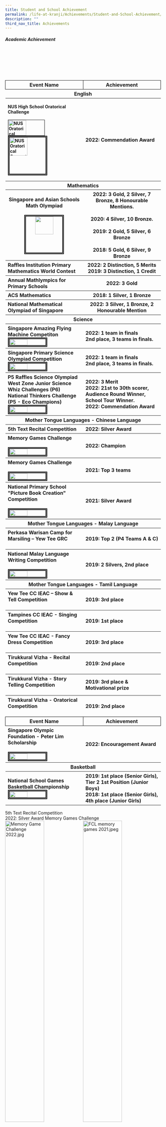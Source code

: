 ```yaml
---
title: Student and School Achievement
permalink: /life-at-kranji/Achievements/Student-and-School-Achievement/
description: ""
third_nav_title: Achievements
---
```

##### **Academic Achievement**

<table style="width:100%;">
 <tr>
    <th style="width:50%; text-align:center; border:1px double black">Event Name</th>  
    <th style="width:50%; text-align:center; border:1px double black;">Achievement</th>
<tr>
	<th colspan="2" style="width:50%; text-align:center;">English</th>
<tr>
	<th style="text-align:left;"><p style="font-size:14px">NUS High School Oratorical Challenge<br><br><img style="width:50%; border:1px double black;" src="/images/Life%20@%20Kranji/Achievements/Student%20and%20School%20Achievement/A1.jpg" alt="NUS Oratorical Competition 1.jpg" width="50" height="50"><br><img style="width:50%; height:50%; border:5px double black;" src="/images/Life%20@%20Kranji/Achievements/Student%20and%20School%20Achievement/A1(1).jpg" alt="NUS Oratorical Competition 2.jpg" width="50" height="50">
	<th style="text-align:left; vertical-align:middle">2022: Commendation Award</th>
<tr>
		<th colspan="2" style="width:50%; text-align:center;">Mathematics</th>
<tr></tr>

<tr>
	<th style="text-align:center;">Singapore and Asian Schools Math Olympiad<br><br><img style="width:50%; height:50%; border:5px double black;" src="/images/Life%20@%20Kranji/Achievements/Student%20and%20School%20Achievement/A2.jpg" width="50" height="50"><br>
	<th style="text-align:justified; vertical-align:middle">2022: 3 Gold, 2 Silver, 7 Bronze, 8 Honourable Mentions.<br><br>2020: 4 Silver, 10 Bronze.<br><br>2019: 2 Gold, 5 Silver, 6 Bronze<br><br>2018: 5 Gold, 6 Silver, 9 Bronze
	</th>
<tr>	
	<th style="text-align:left;">Raffles Institution Primary Mathematics World Contest</th>
<br>
	<th style="text-align:justified; vertical-align:middle">2022: 2 Distinction, 5 Merits<br>2019: 3 Distinction, 1 Credit
	<tr>
		<th style="text-align:left;">Annual Mathlympics for Primary Schools</th>
		<br>
			<th style="text-align:justified; vertical-align:middle">2022: 3 Gold
		<tr>
			<th style="text-align:left; vertical-align:middle">ACS Mathematics<br>
				<th style="text-align:justified; vertical-align:middle">2018: 1 Silver, 1 Bronze
	<tr>	
			<th style="text-align:left; vertical-align:middle">National Mathematical Olympiad of Singapore<br>
			<th style="text-align:justified; vertical-align:middle">2022: 3 Silver, 1 Bronze, 2 Honourable Mention
	<tr>
			<th colspan="2" style="width:50%; text-align:center;">Science</th>
	<tr>
		<th style="text-align:left;">Singapore Amazing Flying Machine Competiton<br><img style="width:50%; border:5px double black;" src="/images/Life%20@%20Kranji/Achievements/Student%20and%20School%20Achievement/A4.jpg">
			<th style="text-align:left; vertical-align:middle;">2022: 1 team in finals<br>2nd place, 3 teams in finals.</th>
	<tr>
				<th style="text-align:left;">Singapore Primary Science Olympiad Competition<br><img style="width:50%; border:5px double black;" src="/images/Life%20@%20Kranji/Achievements/Student%20and%20School%20Achievement/A5.jpg"><br>
				<th style="text-align:left; vertical-align:middle;">2022: 1 team in finals<br>2nd place, 3 teams in finals.</th>
		<tr>
			<th style="text-align:left;">P5 Raffles Science Olympiad<br>West Zone Junior Science Whiz Challenges (P6)<br>National Thinkers Challenge (P5 - Eco Champions)
				<img style="width:50%; border:5px double black" src="/images/Life%20@%20Kranji/Achievements/Student%20and%20School%20Achievement/A6.jpg">
				<th style="text-align:left; vertical-align:middle;">2022: 3 Merit<br>2022: 21st to 30th scorer, Audience Round Winner, School Tour Winner. <br> 2022: Commendation Award</th>
			<tr>
	<th colspan="2" style="width:50%; text-align:center;">Mother Tongue Languages - Chinese Language </th>
				<tr>
					<th style="text-align:left;">5th Text Recital Competition<br>	
					<th style="text-align:left; vertical-align:middle;">2022: Silver Award</th>
			<tr>
					<th style="text-align:left;">Memory Games Challenge<br><br>
					<img style="width:50%; border:5px double black" src="/images/Life%20@%20Kranji/Achievements/Student%20and%20School%20Achievement/A7.jpg">
					<th style="text-align:left; vertical-align:middle;">2022: Champion</th>
				<tr>
					<th style="text-align:left;">Memory Games Challenge<br><br>
					<img style="width:50%; border:5px double black" src="/images/Life%20@%20Kranji/Achievements/Student%20and%20School%20Achievement/A8.jpg">
					<th style="text-align:left; vertical-align:middle;">2021: Top 3 teams</th>
					<tr>
					<th style="text-align:left;">National Primary School "Picture Book Creation" Competition<br><br>
					<img style="width:50%; border:5px double black" src="/images/Life%20@%20Kranji/Achievements/Student%20and%20School%20Achievement/A9.jpg">
					<th style="text-align:left; vertical-align:middle;">2021: Silver Award</th>
				<tr>
	<th colspan="2" style="width:50%; text-align:center;">Mother Tongue Languages - Malay Language </th>
					<tr>
					<th style="text-align:left;">Perkasa Warisan Camp for Marsiling – Yew Tee GRC<br><br>
						<th style="text-align:left; vertical-align:middle;">2019: Top 2 (P4 Teams A & C)</th>
					<tr>
					<th style="text-align:left;">National Malay Language Writing Competition<br><br>
					<img style="width:50%; border:5px double black" src="/images/Life%20@%20Kranji/Achievements/Student%20and%20School%20Achievement/A10.jpg">
				<th style="text-align:left; vertical-align:middle;">2019: 2 Silvers, 2nd place</th>
				<tr>
			<th colspan="2" style="width:50%; text-align:center;">Mother Tongue Languages - Tamil Language </th>
					<tr>
						<th style="text-align:left;">Yew Tee CC IEAC – Show & Tell Competition<br><br>
							<th style="text-align:left; vertical-align:middle;">2019: 3rd place</th>
						<tr>
						<th style="text-align:left;">Tampines CC IEAC - Singing Competition<br><br>
							<th style="text-align:left; vertical-align:middle;">2019: 1st place</th>
							<tr>
						<th style="text-align:left;">Yew Tee CC IEAC - Fancy Dress Competition<br><br>
							<th style="text-align:left; vertical-align:middle;">2019: 3rd place</th>
								<tr>
						<th style="text-align:left;">Tirukkural Vizha - Recital Competition<br><br>
							<th style="text-align:left; vertical-align:middle;">2019: 2nd place</th>
									<tr>
						<th style="text-align:left;">Tirukkural Vizha - Story Telling Competition<br><br>
							<th style="text-align:left; vertical-align:middle;">2019: 3rd place & Motivational prize</th>
										<tr>
						<th style="text-align:left;">Tirukkural Vizha - Oratorical Competition<br><br>
							<th style="text-align:left; vertical-align:middle;">2019: 2nd place</th>
											<br><br>
 <tr>
    <th style="width:50%; border:1px double black; text-align:center; ">Event Name</th>  
    <th style="width:50%; text-align:center; border:1px double black;">Achievement</th>
	 <tr>
					<th style="text-align:left;">Singapore Olympic Foundation - Peter Lim Scholarship<br><br><img style="width:50%; border:5px double black" src="/images/Life%20@%20Kranji/Achievements/Student%20and%20School%20Achievement/A11.jpg">
						<th style="text-align:left; vertical-align:middle;">2022: Encouragement Award</th>
		 <tr>
	<th colspan="2" style="width:50%; text-align:center;">Basketball </th>
		 <tr>
<th style="text-align:left;">National School Games Basketball Championship<br><img style="width:50%; border:5px double black" src="/images/Life%20@%20Kranji/Achievements/Student%20and%20School%20Achievement/A12.jpg">
	<th style="text-align:left; vertical-align:middle;">2019: 1st place (Senior Girls), Tier 2 1st Position (Junior Boys)<br>2018: 1st place (Senior Girls), 4th place (Junior Girls)
		
	
	
</table>


  </tr>
  <tr>
    <td class="tg-zr06">5th Text Recital Competition<br></td>
		<td class="tg-zr06"> 2022: Silver Award</td> 
  </tr>
  <tr>
    <td class="tg-zr06">Memory Games Challenge<br><img style="width:50%;height:50%" src="/images/Life%20@%20Kranji/Achievements/Student%20and%20School%20Achievement/A7.jpg" alt="Memory Game Challenge 2022.jpg" width="234" height="213"><img style="width:50%;height:50%" src="/images/Life%20@%20Kranji/Achievements/Student%20and%20School%20Achievement/A8.jpg" alt="FCL memory games 2021.jpeg" width="226" height="226"></td>
    <td class="tg-zr06"> 2022: Champion<br><br><br><br><br><br><br><br><br><br><br> <br> 2021: Top 3 team<br><br><br><br><br><br></td>
  </tr>
  <tr>
    <td class="tg-zr06">National Primary School "Picture Book Creation" Competition<br><img style="width:50%;height:50%" src="/images/Life%20@%20Kranji/Achievements/Student%20and%20School%20Achievement/A9.jpg" alt="Picture Book Competition 2021 - Silver.jpg" width="213" height="213"></td>
    <td class="tg-zr06"> 2021: Silver Award <br><br><br><br><br><br><br><br><br><br><br></td>
  </tr>
  <tr>
    <td class="tg-9hzb" colspan="2">Mother Tongue Languages - Malay Language</td>
  </tr>
  <tr>
    <td class="tg-zr06"> Perkasa Warisan Camp for Marsiling – Yew Tee GRC</td>
    <td class="tg-zr06"> 2019: Top 2 (P4 Teams A &amp; C) <br></td>
  </tr>
  <tr>
    <td class="tg-zr06"> National Malay Language Writing Competition<br><img style="width:50%;height:50%" src="/images/Life%20@%20Kranji/Achievements/Student%20and%20School%20Achievement/A10.jpg" alt="National Malay 2021.jpg" width="223" height="223"></td>
    <td class="tg-zr06"> 2019: 2 Silver, 2nd place <br><br><br><br><br><br><br><br><br></td>
  </tr>
  <tr>
    <td class="tg-9hzb" colspan="2">Mother Tongue Languages - Tamil Language</td>
  </tr>
  <tr>
    <td class="tg-zr06">Yew Tee CC IEAC – Show &amp; Tell Competition </td>
    <td class="tg-zr06"> 2019: 3rd place <br></td>
  </tr>
  <tr>
    <td class="tg-zr06">Tampines CC IEAC - Singing Competition</td>
    <td class="tg-zr06"> 2019: 1st place <br></td>
  </tr>
  <tr>
    <td class="tg-zr06">Yew Tee CC IEAC - Fancy Dress Competition </td>
    <td class="tg-zr06"> 2019: 3rd place <br></td>
  </tr>
  <tr>
    <td class="tg-zr06"> Tirukkural Vizha - Recital Competition</td>
    <td class="tg-zr06">  2019: 2nd place</td>
  </tr>
  <tr>
    <td class="tg-zr06"> Tirukkural Vizha - Story Telling Competition</td>
    <td class="tg-zr06"> 2019: 3rd place &amp; Motivational prize</td>
  </tr>
  <tr>
    <td class="tg-zr06">Tirukkural Vizha - Oratorical Competition</td>
    <td class="tg-zr06"> 2019: 2nd place </td>
  </tr>
</tbody>
</table>

##### **CCA Achievement**

<style type="text/css">
.tg  {border-collapse:collapse;border-spacing:0;}
.tg td{border-color:black;border-style:solid;border-width:1px;font-family:Arial, sans-serif;font-size:14px;
  overflow:hidden;padding:10px 5px;word-break:normal;}
.tg th{border-color:black;border-style:solid;border-width:1px;font-family:Arial, sans-serif;font-size:14px;
  font-weight:normal;overflow:hidden;padding:10px 5px;word-break:normal;}
.tg .tg-2705{background-color:#2A2A2A;color:#EEE;font-weight:bold;text-align:center;vertical-align:middle}
.tg .tg-zr06{background-color:#FFF;text-align:left;vertical-align:middle}
.tg .tg-9hzb{background-color:#FFF;font-weight:bold;text-align:center;vertical-align:top}
.tg .tg-f4yw{background-color:#FFF;text-align:center;vertical-align:middle}
</style>
<table class="tg">
<thead>
  <tr>
    <th class="tg-2705"><span style="color:#EEE;background-color:#2A2A2A">Event Name</span></th>
    <th class="tg-2705"><span style="color:#EEE;background-color:#2A2A2A">Achievement</span></th>
  </tr>
</thead>
<tbody>
  <tr>
    <td class="tg-zr06"> Singapore Olym<span style="background-color:initial">pic Foundation - Peter Lim Scholarship </span><br><img style="width:50%;height:50%" src="/images/Life%20@%20Kranji/Achievements/Student%20and%20School%20Achievement/A11.jpg" alt="Peter Lim Scholarship.png" width="235" height="279"></td>
    <td class="tg-zr06">2022: 3 Encouragement Award<br><br><br><br><br><br><br><br><br><br></td>
  </tr>
  <tr>
    <td class="tg-9hzb" colspan="2">Basketball</td>
  </tr>
  <tr>
    <td class="tg-zr06">National School Games Basketball Championship<br><img style="width:50%;height:50%" src="/images/Life%20@%20Kranji/Achievements/Student%20and%20School%20Achievement/A12.jpg" alt="Bball tier 2.jpg" width="281" height="206"></td>
    <td class="tg-zr06"> 2019: 1st place (Senior Girls), Tier 2 1st Position (Junior Boys)<br> 2018: 1st place (Senior Girls), 4th place (Junior Girls)<br></td>
  </tr>
  <tr>
    <td class="tg-zr06"> National School Games West Zone Basketball Championship<br><img style="width:50%;height:50%" src="/images/Life%20@%20Kranji/Achievements/Student%20and%20School%20Achievement/A13.jpg" alt="NSG Basketball 2022.PNG" width="275" height="275"><img style="width:50%;height:50%" src="/images/Life%20@%20Kranji/Achievements/Student%20and%20School%20Achievement/A14.jpg" alt="West zone bball.jpg" width="275" height="275"></td>
    <td class="tg-zr06"> 2022: 1st place (Senior Girls), Tier 2 1st Position (Junior Girls),<br>                Tier 1 (Junior Boys)<br><br><br><br><br> 2019: 1st place (Senior Girls) <br> 2018: 1st place (Senior Girls), 1th place (Junior Girls)<br></td>
  </tr>
  <tr>
    <td class="tg-9hzb" colspan="2">Soccer</td>
  </tr>
  <tr>
    <td class="tg-zr06">AES 8-A-Side Football Challenge Cup <br><img style="width:50%;height:50%" src="/images/Life%20@%20Kranji/Achievements/Student%20and%20School%20Achievement/A15.jpg" alt="AES Challenge 2022.jpg" width="282" height="282"></td>
    <td class="tg-zr06"> 2022: 2nd  place<br><br><br><br><br><br><br><br><br><br></td>
  </tr>
  <tr>
    <td class="tg-zr06">National School Games Football Competition     <br><img style="width:50%;height:50%" src="/images/Life%20@%20Kranji/Achievements/Student%20and%20School%20Achievement/A16.jpg" alt="Soccer.jpeg" width="286" height="167"></td>
    <td class="tg-zr06">2022: Tier 2 (Junior Boys) <br><br><br><br><br></td>
  </tr>
  <tr>
    <td class="tg-f4yw" colspan="2">  Dance </td>
  </tr>
  <tr>
    <td class="tg-zr06">Singapore Youth Festival (SYF) Arts Presentation - International Dance<br></td>
    <td class="tg-zr06"> 2018: Certification of Distinction<br></td>
  </tr>
  <tr>
    <td class="tg-9hzb" colspan="2">Digital Media Club</td>
  </tr>
  <tr>
    <td class="tg-zr06"> IMDA-65Drones Learning Journey</td>
    <td class="tg-zr06">2022: Best Presentation </td>
  </tr>
  <tr>
		<td class="tg-zr06"> Swift Explorer Singapore 2022<br><img style="width:50%;height:50%" src="/images/Life%20@%20Kranji/Achievements/Student%20and%20School%20Achievement/A17.jpg" alt="Digital Media Club Swift Explorer.jpg" width="274" height="187"></td>
    <td class="tg-zr06">2022: Best 20 teams <br><br><br><br><br><br><br></td>
  </tr>
  <tr>
    <td class="tg-9hzb" colspan="2">Art Club</td>
  </tr>
  <tr>
    <td class="tg-zr06"> Singapore Youth Festival (SYF) Arts Presentation – Visual Arts</td>
    <td class="tg-zr06"> 2021: Certificate of Recognition <br> 2019: Certificate of Recognition</td>
  </tr>
  <tr>
    <td class="tg-zr06"> Stagmont Park Residents’ Committee’s National Day Art Competition<br><img style="width:50%;height:50%" src="/images/Life%20@%20Kranji/Achievements/Student%20and%20School%20Achievement/A18.jpg" alt="FCL memory games 2021.jpeg" width="269" height="269"></td>
    <td class="tg-zr06"> 2020: 1st , 3rd , 4th  and 5th place<br><br><br><br><br><br><br><br><br><br></td>
  </tr>
  <tr>
    <td class="tg-9hzb" colspan="2"> Cub Scouts</td>
  </tr>
  <tr>
    <td class="tg-zr06"> Frank Cooper Sands Award – Cub Scouts<br><img style="width:50%;height:50%" src="/images/Life%20@%20Kranji/Achievements/Student%20and%20School%20Achievement/A19.jpg" alt="Cub scout.jpg" width="251" height="251"></td>
    <td class="tg-zr06"> 2019: Silver <br> 2018: Bronze<br><br><br><br><br><br><br><br><br></td>
  </tr>
  <tr>
    <td class="tg-zr06">Cub Scout Mind Quiz </td>
    <td class="tg-zr06"> 2021: 5th place </td>
  </tr>
</tbody>
</table>

##### **School Achievement**

<style type="text/css">
.tg  {border-collapse:collapse;border-spacing:0;}
.tg td{border-color:black;border-style:solid;border-width:1px;font-family:Arial, sans-serif;font-size:14px;
  overflow:hidden;padding:10px 5px;word-break:normal;}
.tg th{border-color:black;border-style:solid;border-width:1px;font-family:Arial, sans-serif;font-size:14px;
  font-weight:normal;overflow:hidden;padding:10px 5px;word-break:normal;}
.tg .tg-2705{background-color:#2A2A2A;color:#EEE;font-weight:bold;text-align:center;vertical-align:middle}
.tg .tg-zr06{background-color:#FFF;text-align:left;vertical-align:middle}
</style>
<table class="tg">
<thead>
  <tr>
    <th class="tg-2705" colspan="2"><span style="color:#EEE;background-color:#2A2A2A">Environment</span></th>
  </tr>
</thead>
<tbody>
  <tr>
    <td class="tg-zr06">School Green Awards<br><img style="width:50%;height:50%" src="/images/Life%20@%20Kranji/Achievements/Student%20and%20School%20Achievement/A20.jpg" alt="Kopsia.png"></td>
    <td class="tg-zr06"> 2019: Kopsia Award<br> 2018: Kopsia Award